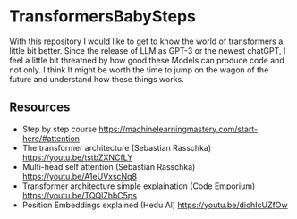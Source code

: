 # TransformersBabySteps
With this repository I would like to get to know the world of transformers a little bit better. Since the release of LLM as GPT-3 or the newest chatGPT, I feel a little bit threatned by how good these Models can produce code and not only. I think It might be worth the time to jump on the wagon of the future and understand how these things works. 
## Resources
- Step by step course https://machinelearningmastery.com/start-here/#attention
- The transformer architecture (Sebastian Rasschka) https://youtu.be/tstbZXNCfLY
- Multi-head self attention (Sebastian Rasschka) https://youtu.be/A1eUVxscNq8
- Transformer architecture simple explaination (Code Emporium) https://youtu.be/TQQlZhbC5ps
- Position Embeddings explained (Hedu Al) https://youtu.be/dichIcUZfOw
